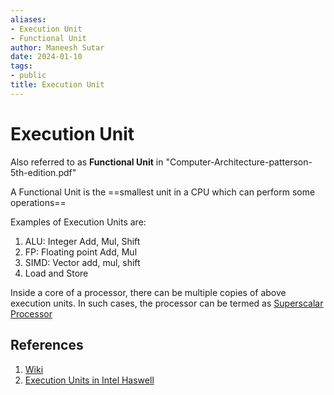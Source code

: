 ```yaml
---
aliases:
- Execution Unit
- Functional Unit
author: Maneesh Sutar
date: 2024-01-10
tags:
- public
title: Execution Unit
---
```


# Execution Unit

Also referred to as **Functional Unit** in "Computer-Architecture-patterson-5th-edition.pdf"

A Functional Unit is the ==smallest unit in a CPU which can perform some operations==

Examples of Execution Units are:

1. ALU: Integer Add, Mul, Shift
1. FP: Floating point Add, Mul
1. SIMD: Vector add, mul, shift
1. Load and Store

Inside a core of a processor, there can be multiple copies of above execution units. In such cases, the processor can be termed as [Superscalar Processor](superscalar_processor.md)

## References

1. [Wiki](https://en.wikipedia.org/wiki/Execution_unit)
1. [Execution Units in Intel Haswell](https://www.realworldtech.com/haswell-cpu/4/)
